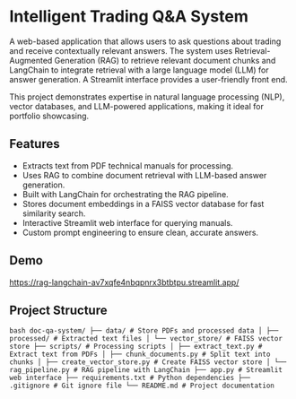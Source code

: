 # Intelligent Trading Q&A System

A web-based application that allows users to ask questions about trading and receive contextually relevant answers. The system uses Retrieval-Augmented Generation (RAG) to retrieve relevant document chunks and LangChain to integrate retrieval with a large language model (LLM) for answer generation. A Streamlit interface provides a user-friendly front end.

This project demonstrates expertise in natural language processing (NLP), vector databases, and LLM-powered applications, making it ideal for portfolio showcasing.

## Features
- Extracts text from PDF technical manuals for processing.
- Uses RAG to combine document retrieval with LLM-based answer generation.
- Built with LangChain for orchestrating the RAG pipeline.
- Stores document embeddings in a FAISS vector database for fast similarity search.
- Interactive Streamlit web interface for querying manuals.
- Custom prompt engineering to ensure clean, accurate answers.

## Demo
https://rag-langchain-av7xqfe4nbqpnrx3btbtpu.streamlit.app/

## Project Structure
```bash doc-qa-system/ ├── data/ # Store PDFs and processed data │ ├── processed/ # Extracted text files │ └── vector_store/ # FAISS vector store ├── scripts/ # Processing scripts │ ├── extract_text.py # Extract text from PDFs │ ├── chunk_documents.py # Split text into chunks │ ├── create_vector_store.py # Create FAISS vector store │ └── rag_pipeline.py # RAG pipeline with LangChain ├── app.py # Streamlit web interface ├── requirements.txt # Python dependencies ├── .gitignore # Git ignore file └── README.md # Project documentation ```

